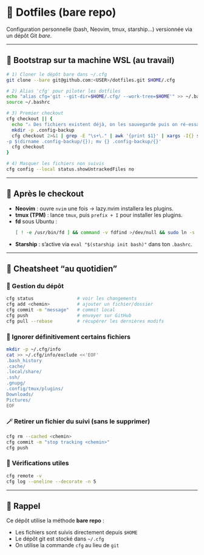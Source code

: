 # 🧩 Dotfiles (bare repo)

Configuration personnelle (bash, Neovim, tmux, starship...) versionnée via un dépôt
 Git *bare*.

---

## 🚀 Bootstrap sur ta machine WSL (au travail)

```bash
# 1) Cloner le dépôt bare dans ~/.cfg
git clone --bare git@github.com:<USER>/dotfiles.git $HOME/.cfg

# 2) Alias 'cfg' pour piloter les dotfiles
echo "alias cfg='git --git-dir=$HOME/.cfg/ --work-tree=$HOME'" >> ~/.bashrc
source ~/.bashrc

# 3) Premier checkout
cfg checkout || {
  echo "⚠️ Des fichiers existent déjà, on les sauvegarde puis on ré-essaie…"
  mkdir -p .config-backup
  cfg checkout 2>&1 | grep -E "\s+\." | awk '{print $1}' | xargs -I{} sh -c 'mkdir 
-p $(dirname .config-backup/{}); mv {} .config-backup/{}'
  cfg checkout
}

# 4) Masquer les fichiers non suivis
cfg config --local status.showUntrackedFiles no
```

---

## 🧩 Après le checkout

- **Neovim** : ouvre `nvim` une fois → lazy.nvim installera les plugins.
- **tmux (TPM)** : lance `tmux`, puis `prefix + I` pour installer les plugins.
- **fd** sous Ubuntu :  
  ```bash
  [ ! -e /usr/bin/fd ] && command -v fdfind >/dev/null && sudo ln -s "$(command -v fdfind)" /usr/bin/fd || true
  ```
- **Starship** : s’active via `eval "$(starship init bash)"` dans ton `.bashrc`.

---

## 🧭 Cheatsheet “au quotidien”

### 🔄 Gestion du dépôt
```bash
cfg status                # voir les changements
cfg add <chemin>          # ajouter un fichier/dossier
cfg commit -m "message"   # commit local
cfg push                  # envoyer sur GitHub
cfg pull --rebase         # récupérer les dernières modifs
```

### 🧹 Ignorer définitivement certains fichiers
```bash
mkdir -p ~/.cfg/info
cat >> ~/.cfg/info/exclude <<'EOF'
.bash_history
.cache/
.local/share/
.ssh/
.gnupg/
.config/tmux/plugins/
Downloads/
Pictures/
EOF
```

### 🪄 Retirer un fichier du suivi (sans le supprimer)
```bash
cfg rm --cached <chemin>
cfg commit -m "stop tracking <chemin>"
cfg push
```

### 🧰 Vérifications utiles
```bash
cfg remote -v
cfg log --oneline --decorate -n 5
```

---

## 🧠 Rappel
Ce dépôt utilise la méthode **bare repo** :  
- Les fichiers sont suivis directement depuis `$HOME`
- Le dépôt git est stocké dans `~/.cfg`
- On utilise la commande `cfg` au lieu de `git`
